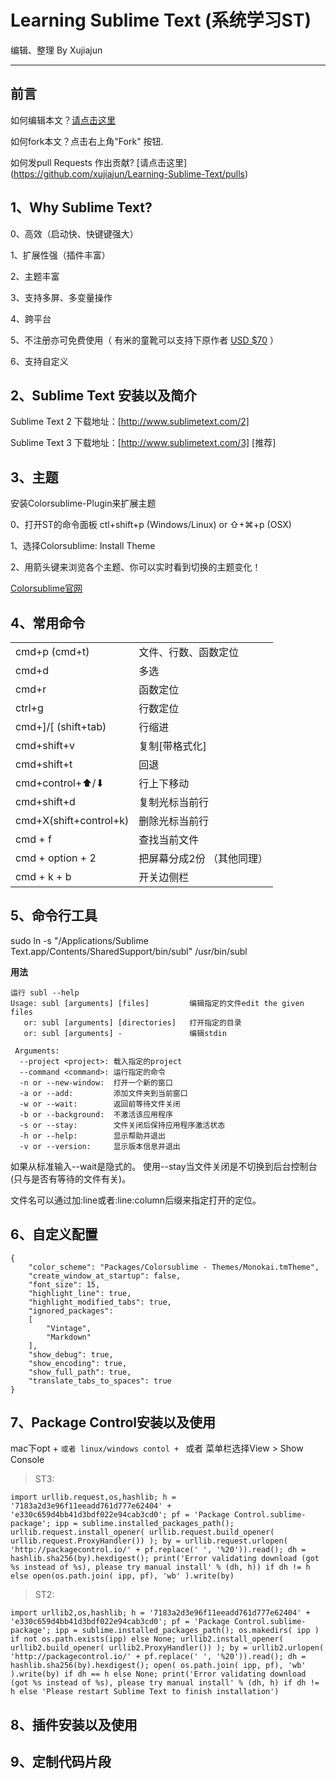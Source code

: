 Learning Sublime Text (系统学习ST)
=======================

编辑、整理 By Xujiajun
- - -
前言
----
如何编辑本文？[请点击这里](https://github.com/xujiajun/Learning-Sublime-Text/edit/master/README.md)

如何fork本文？点击右上角"Fork" 按钮.

如何发pull Requests 作出贡献? [请点击这里] (https://github.com/xujiajun/Learning-Sublime-Text/pulls)

1、Why Sublime Text?
----
 0、高效（启动快、快键键强大）

 1、扩展性强（插件丰富）

 2、主题丰富
 
 3、支持多屏、多变量操作
 
 4、跨平台
 
 5、不注册亦可免费使用（ 有米的童靴可以支持下原作者 [USD $70](https://www.sublimetext.com/buy) ）
 
 6、支持自定义

2、Sublime Text 安装以及简介
------
 Sublime Text 2 下载地址：[http://www.sublimetext.com/2]
 
 Sublime Text 3 下载地址：[http://www.sublimetext.com/3] [推荐]

3、主题
------
 安装Colorsublime-Plugin来扩展主题
 
 0、打开ST的命令面板  ctl+shift+p (Windows/Linux) or ⇧+⌘+p (OSX)
 
 1、选择Colorsublime: Install Theme
 
 2、用箭头键来浏览各个主题、你可以实时看到切换的主题变化！
 
 [Colorsublime官网](http://colorsublime.com/)
 
4、常用命令
--------
<table>
  <tr>
     <td>cmd+p (cmd+t)</td>
     <td>文件、行数、函数定位</td>
  </tr>
<tr>
	<td>cmd+d</td>
	<td>多选</td>
</tr>
<tr>
	<td>cmd+r</td>
	<td>函数定位</td>
</tr>
<tr>
	<td>ctrl+g</td>
	<td>行数定位</td>
</tr>
<tr>
    <td>cmd+]/[ (shift+tab)</td>
    <td>行缩进</td>
</tr>
<tr>
    <td>cmd+shift+v</td>
    <td>复制[带格式化]</td>
</tr>

<tr>
    <td>cmd+shift+t</td>
    <td>回退</td>
</tr>

<tr>
    <td>cmd+control+⬆/⬇</td>
    <td>行上下移动</td>
</tr>
 <tr>
     <td>cmd+shift+d </td>
     <td>复制光标当前行</td>
 </tr>
 <tr>
     <td>cmd+X(shift+control+k)</td>
     <td>删除光标当前行</td>
 </tr>
 <tr>
   <td>cmd + f </td>
   <td>查找当前文件</td>
 </tr>
 <tr>
    <td>cmd + option + 2</td>
    <td>把屏幕分成2份  （其他同理）</td>
 </tr>
 <tr>
    <td>cmd + k + b</td>
    <td>开关边侧栏</td>
 </tr>
</table>

5、命令行工具
-----------------------
sudo ln -s "/Applications/Sublime Text.app/Contents/SharedSupport/bin/subl" /usr/bin/subl

**用法**

	运行 subl --help
	Usage: subl [arguments] [files]         编辑指定的文件edit the given files
	   or: subl [arguments] [directories]   打开指定的目录
	   or: subl [arguments] -               编辑stdin
	
	 Arguments:
	  --project <project>: 载入指定的project
	  --command <command>: 运行指定的命令
	  -n or --new-window:  打开一个新的窗口
	  -a or --add:         添加文件夹到当前窗口
	  -w or --wait:        返回前等待文件关闭
	  -b or --background:  不激活该应用程序
	  -s or --stay:        文件关闭后保持应用程序激活状态
	  -h or --help:        显示帮助并退出
	  -v or --version:     显示版本信息并退出
    
 如果从标准输入--wait是隐式的。 使用--stay当文件关闭是不切换到后台控制台(只与是否有等待的文件有关)。

 文件名可以通过加:line或者:line:column后缀来指定打开的定位。

6、自定义配置
------------------------
	{
		"color_scheme": "Packages/Colorsublime - Themes/Monokai.tmTheme",
		"create_window_at_startup": false,
		"font_size": 15,
		"highlight_line": true,
		"highlight_modified_tabs": true,
		"ignored_packages":
		[
			"Vintage",
			"Markdown"
		],
		"show_debug": true,
		"show_encoding": true,
		"show_full_path": true,
		"translate_tabs_to_spaces": true
	}

7、Package Control安装以及使用
-------------------------
mac下opt + `或者 linux/windows contol + ` 或者 菜单栏选择View > Show Console
	
>ST3:

	import urllib.request,os,hashlib; h = '7183a2d3e96f11eeadd761d777e62404' + 'e330c659d4bb41d3bdf022e94cab3cd0'; pf = 'Package Control.sublime-package'; ipp = sublime.installed_packages_path(); urllib.request.install_opener( urllib.request.build_opener( urllib.request.ProxyHandler()) ); by = urllib.request.urlopen( 'http://packagecontrol.io/' + pf.replace(' ', '%20')).read(); dh = hashlib.sha256(by).hexdigest(); print('Error validating download (got %s instead of %s), please try manual install' % (dh, h)) if dh != h else open(os.path.join( ipp, pf), 'wb' ).write(by)


>ST2:

	import urllib2,os,hashlib; h = '7183a2d3e96f11eeadd761d777e62404' + 'e330c659d4bb41d3bdf022e94cab3cd0'; pf = 'Package Control.sublime-package'; ipp = sublime.installed_packages_path(); os.makedirs( ipp ) if not os.path.exists(ipp) else None; urllib2.install_opener( urllib2.build_opener( urllib2.ProxyHandler()) ); by = urllib2.urlopen( 'http://packagecontrol.io/' + pf.replace(' ', '%20')).read(); dh = hashlib.sha256(by).hexdigest(); open( os.path.join( ipp, pf), 'wb' ).write(by) if dh == h else None; print('Error validating download (got %s instead of %s), please try manual install' % (dh, h) if dh != h else 'Please restart Sublime Text to finish installation')

8、插件安装以及使用
-------------------------
9、定制代码片段
--------------------------
